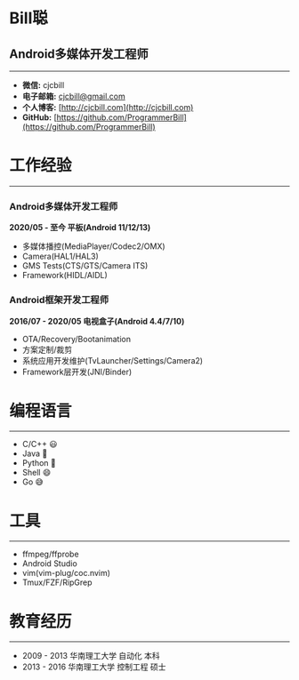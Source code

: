 # Bill聪

## Android多媒体开发工程师

---

- **微信:**     cjcbill
- **电子邮箱:** cjcbill@gmail.com
- **个人博客:** [http://cjcbill.com](http://cjcbill.com)
- **GitHub:**   [https://github.com/ProgrammerBill](https://github.com/ProgrammerBill)

# 工作经验

---

### Android多媒体开发工程师

**2020/05 - 至今 平板(Android 11/12/13)**

- 多媒体播控(MediaPlayer/Codec2/OMX)
- Camera(HAL1/HAL3)
- GMS Tests(CTS/GTS/Camera ITS)
- Framework(HIDL/AIDL)

### Android框架开发工程师

**2016/07 - 2020/05 电视盒子(Android 4.4/7/10)**

- OTA/Recovery/Bootanimation
- 方案定制/裁剪
- 系统应用开发维护(TvLauncher/Settings/Camera2)
- Framework层开发(JNI/Binder)

# 编程语言

---

- C/C++  😃
- Java   🙂
- Python 🙂
- Shell  😄
- Go     😅

# 工具

---

- ffmpeg/ffprobe
- Android Studio
- vim(vim-plug/coc.nvim)
- Tmux/FZF/RipGrep

# 教育经历

---

- 2009 - 2013 华南理工大学 自动化 本科
- 2013 - 2016 华南理工大学 控制工程 硕士

